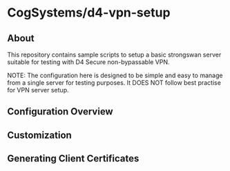 # CogSystems/d4-vpn-setup

## About

This repository contains sample scripts to setup a basic strongswan server
suitable for testing with D4 Secure non-bypassable VPN.

NOTE: The configuration here is designed to be simple and easy to manage from a
single server for testing purposes. It DOES NOT follow best practise for VPN
server setup.

## Configuration Overview

## Customization

## Generating Client Certificates
